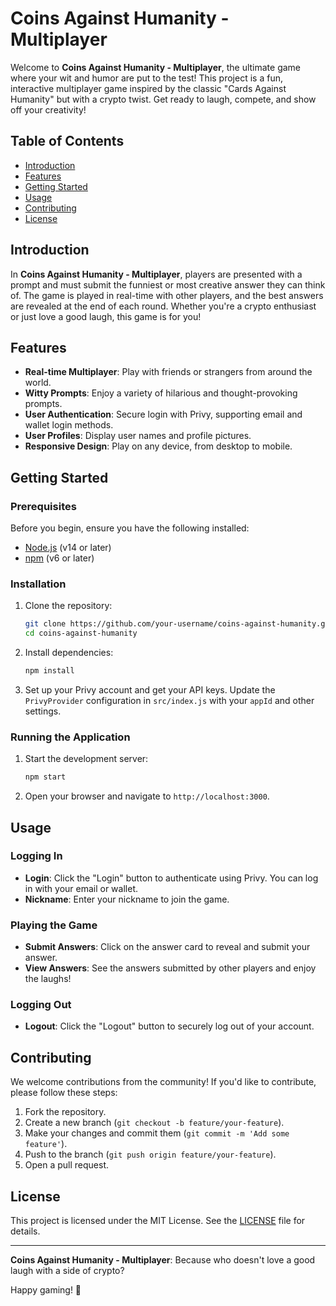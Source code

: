 # Coins Against Humanity - Multiplayer

Welcome to **Coins Against Humanity - Multiplayer**, the ultimate game where your wit and humor are put to the test! This project is a fun, interactive multiplayer game inspired by the classic "Cards Against Humanity" but with a crypto twist. Get ready to laugh, compete, and show off your creativity!

## Table of Contents

- [Introduction](#introduction)
- [Features](#features)
- [Getting Started](#getting-started)
- [Usage](#usage)
- [Contributing](#contributing)
- [License](#license)

## Introduction

In **Coins Against Humanity - Multiplayer**, players are presented with a prompt and must submit the funniest or most creative answer they can think of. The game is played in real-time with other players, and the best answers are revealed at the end of each round. Whether you're a crypto enthusiast or just love a good laugh, this game is for you!

## Features

- **Real-time Multiplayer**: Play with friends or strangers from around the world.
- **Witty Prompts**: Enjoy a variety of hilarious and thought-provoking prompts.
- **User Authentication**: Secure login with Privy, supporting email and wallet login methods.
- **User Profiles**: Display user names and profile pictures.
- **Responsive Design**: Play on any device, from desktop to mobile.

## Getting Started

### Prerequisites

Before you begin, ensure you have the following installed:

- [Node.js](https://nodejs.org/) (v14 or later)
- [npm](https://www.npmjs.com/) (v6 or later)

### Installation

1. Clone the repository:

   ```sh
   git clone https://github.com/your-username/coins-against-humanity.git
   cd coins-against-humanity
   ```

2. Install dependencies:

   ```sh
   npm install
   ```

3. Set up your Privy account and get your API keys. Update the `PrivyProvider` configuration in `src/index.js` with your `appId` and other settings.

### Running the Application

1. Start the development server:

   ```sh
   npm start
   ```

2. Open your browser and navigate to `http://localhost:3000`.

## Usage

### Logging In

- **Login**: Click the "Login" button to authenticate using Privy. You can log in with your email or wallet.
- **Nickname**: Enter your nickname to join the game.

### Playing the Game

- **Submit Answers**: Click on the answer card to reveal and submit your answer.
- **View Answers**: See the answers submitted by other players and enjoy the laughs!

### Logging Out

- **Logout**: Click the "Logout" button to securely log out of your account.

## Contributing

We welcome contributions from the community! If you'd like to contribute, please follow these steps:

1. Fork the repository.
2. Create a new branch (`git checkout -b feature/your-feature`).
3. Make your changes and commit them (`git commit -m 'Add some feature'`).
4. Push to the branch (`git push origin feature/your-feature`).
5. Open a pull request.

## License

This project is licensed under the MIT License. See the [LICENSE](LICENSE) file for details.

---

**Coins Against Humanity - Multiplayer**: Because who doesn't love a good laugh with a side of crypto?

Happy gaming! 🎉